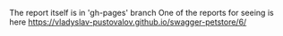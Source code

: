 The report itself is in 'gh-pages' branch
One of the reports for seeing is here https://vladyslav-pustovalov.github.io/swagger-petstore/6/
